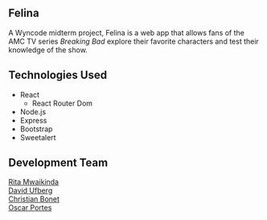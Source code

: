 ## Felina

A Wyncode midterm project, Felina is a web app that allows fans of the AMC TV series _Breaking Bad_ explore their favorite characters and test their knowledge of the show.


## Technologies Used
- React
  - React Router Dom
- Node.js
- Express
- Bootstrap
- Sweetalert

## Development Team

[Rita Mwaikinda](https://github.com/ritamwaikinda)
</br>
[David Ufberg](https://github.com/DavidUf11)
</br>
[Christian Bonet](https://github.com/christianmbonet)
</br>
[Oscar Portes](https://github.com/oscarporfer)



